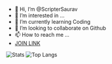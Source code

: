 - 👋 Hi, I’m @ScripterSaurav
- 👀 I’m interested in ...
- 🌱 I’m currently learning Coding
- 💞️ I’m looking to collaborate on Github
- 📫 How to reach me ...
- [JOIN LINK](https://discord.gg/xeM8mCJ)
<!---
ScripterSaurav/ScripterSaurav is a ✨ special ✨ repository because its `README.md` (this file) appears on your GitHub profile.
You can click the Preview link to take a look at your changes.
--->


![Stats](https://github-readme-stats.vercel.app/api?username=ScripterSaurav&title_color=246bce&text_color=ffffff&bg_color=000000&include_all_commits=true&hide_border=true&hide_title=true)
![Top Langs](https://github-readme-stats.vercel.app/api/top-langs/?username=ScripterSaurav&layout=compact&title_color=246bce&text_color=ffffff&bg_color=000000&hide_border=true)
